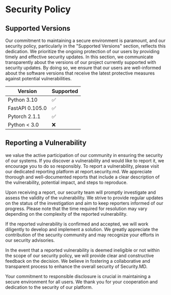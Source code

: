# Security Policy

## Supported Versions

Our commitment to maintaining a secure environment is paramount, and our security policy, particularly in the "Supported Versions" section, reflects this dedication. We prioritize the ongoing protection of our users by providing timely and effective security updates. In this section, we communicate transparently about the versions of our project currently supported with security updates. By doing so, we ensure that our users are well-informed about the software versions that receive the latest protective measures against potential vulnerabilities.

| Version | Supported          |
| ------- | ------------------ |
| Python 3.10 | :white_check_mark: |
| FastAPI 0.105.0   | :white_check_mark: |
| Pytorch 2.1.1 | :white_check_mark: |
| Python < 3.0   | :x:                |

## Reporting a Vulnerability

we value the active participation of our community in ensuring the security of our systems. If you discover a vulnerability and would like to report it, we encourage you to do so responsibly. To report a vulnerability, please visit our dedicated reporting platform at report.security.md. We appreciate thorough and well-documented reports that include a clear description of the vulnerability, potential impact, and steps to reproduce.

Upon receiving a report, our security team will promptly investigate and assess the validity of the vulnerability. We strive to provide regular updates on the status of the investigation and aim to keep reporters informed of our progress. Please note that the time required for resolution may vary depending on the complexity of the reported vulnerability.

If the reported vulnerability is confirmed and accepted, we will work diligently to develop and implement a solution. We greatly appreciate the contribution of the security community and may recognize your efforts in our security advisories.

In the event that a reported vulnerability is deemed ineligible or not within the scope of our security policy, we will provide clear and constructive feedback on the decision. We believe in fostering a collaborative and transparent process to enhance the overall security of Security.MD.

Your commitment to responsible disclosure is crucial in maintaining a secure environment for all users. We thank you for your cooperation and dedication to the security of our platform.
